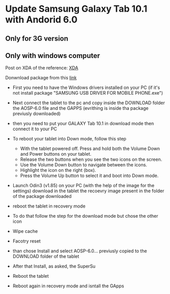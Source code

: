 # Update Samsung Galaxy Tab 10.1 with Andorid 6.0
## Only for 3G version 
## Only with windows computer

Post on XDA of the reference: [XDA](https://forum.xda-developers.com/galaxy-tab-10-1/development/rom-android-6-0-marshmallow-t3266663)

Donwnload package from this [link](https://drive.google.com/open?id=1nzsKDLaT2Wz8zcvzI_xVeTJs5_qu0jsa)


+ First you need to have the Windows drivers installed on your PC (if it's not install package "SAMSUNG USB DRIVER FOR MOBILE PHONE.exe")
+ Next connect the tablet to the pc and copy inside the DOWNLOAD folder  the AOSP-6.0 file and the GAPPS (evrithing is inside tha package previusly        downloaded)

+ then you need to put your GALAXY Tab 10.1 in download mode then connect it to your PC

+ To reboot your tablet into Down mode, follow this step
    + With the tablet powered off. Press and hold both the Volume Down and Power buttons on your tablet.
    + Release the two buttons when you see the two icons on the screen.
    + Use the Volume Down button to navigate between the icons.
    + Highlight the icon on the right (box).
    + Press the Volume Up button to select it and boot into Down mode.

+ Launch Odin3 (v1.85) on your PC  (with the help of the image for the settings) download in the tablet the recoevry image present in the folder of the package downloaded 

+ reboot the tablet in recovery mode
+ To do that follow the step for the download mode but chose the other icon

+ Wipe cache

+ Facotry reset

+ than chose Install and select AOSP-6.0... previusly copied to the DOWNLOAD folder of the tablet

+ After that Install, as asked, the SuperSu

+ Reboot the tablet

+ Reboot again in recovery mode and isntall the GApps 

